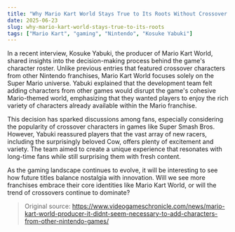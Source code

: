 ```yaml
---
title: "Why Mario Kart World Stays True to Its Roots Without Crossover Characters"
date: 2025-06-23
slug: why-mario-kart-world-stays-true-to-its-roots
tags: ["Mario Kart", "gaming", "Nintendo", "Kosuke Yabuki"]
---
```


In a recent interview, Kosuke Yabuki, the producer of Mario Kart World, shared insights into the decision-making process behind the game's character roster. Unlike previous entries that featured crossover characters from other Nintendo franchises, Mario Kart World focuses solely on the Super Mario universe. Yabuki explained that the development team felt adding characters from other games would disrupt the game's cohesive Mario-themed world, emphasizing that they wanted players to enjoy the rich variety of characters already available within the Mario franchise.

This decision has sparked discussions among fans, especially considering the popularity of crossover characters in games like Super Smash Bros. However, Yabuki reassured players that the vast array of new racers, including the surprisingly beloved Cow, offers plenty of excitement and variety. The team aimed to create a unique experience that resonates with long-time fans while still surprising them with fresh content.

As the gaming landscape continues to evolve, it will be interesting to see how future titles balance nostalgia with innovation. Will we see more franchises embrace their core identities like Mario Kart World, or will the trend of crossovers continue to dominate? 

> Original source: https://www.videogameschronicle.com/news/mario-kart-world-producer-it-didnt-seem-necessary-to-add-characters-from-other-nintendo-games/